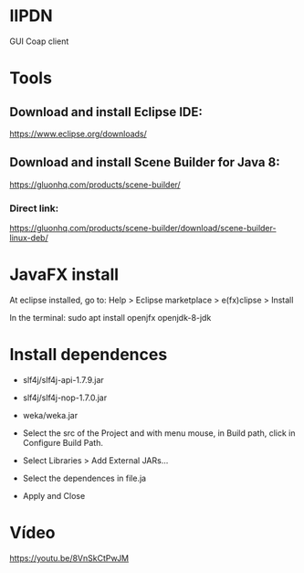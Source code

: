 # IIPDN
GUI Coap client


# Tools
## Download and install Eclipse IDE:
https://www.eclipse.org/downloads/

## Download and install Scene Builder for Java 8:
https://gluonhq.com/products/scene-builder/

### Direct link:
https://gluonhq.com/products/scene-builder/download/scene-builder-linux-deb/

# JavaFX install
At eclipse installed, go to:
 Help > Eclipse marketplace > e(fx)clipse > Install

In the terminal:
 sudo apt install openjfx openjdk-8-jdk

# Install dependences
- slf4j/slf4j-api-1.7.9.jar
- slf4j/slf4j-nop-1.7.0.jar
- weka/weka.jar

- Select the src of the Project and with menu mouse, in Build path, click in Configure Build Path.
- Select Libraries > Add External JARs...
- Select the dependences in file.ja
- Apply and Close

# Vídeo
https://youtu.be/8VnSkCtPwJM

